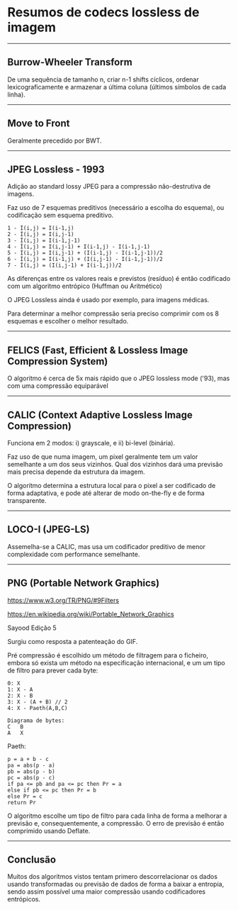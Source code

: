 # Resumos de codecs lossless de imagem
* * *
## Burrow-Wheeler Transform
De uma sequência de tamanho n, criar n-1 shifts cíclicos, ordenar lexicograficamente e armazenar a última coluna (últimos símbolos de cada linha).
* * *
## Move to Front
Geralmente precedido por BWT.


* * *
## JPEG Lossless - 1993
Adição ao standard lossy JPEG para a compressão não-destrutiva de imagens.

Faz uso de 7 esquemas preditivos (necessário a escolha do esquema), ou codificação sem esquema preditivo.

    1 - Î(i,j) = I(i-1,j)
    2 - Î(i,j) = I(i,j-1)
    3 - Î(i,j) = I(i-1,j-1)
    4 - Î(i,j) = I(i,j-1) + I(i-1,j) - I(i-1,j-1)
    5 - Î(i,j) = I(i,j-1) + (I(i-1,j) - I(i-1,j-1))/2
    6 - Î(i,j) = I(i-1,j) + (I(i,j-1) - I(i-1,j-1))/2
    7 - Î(i,j) = (I(i,j-1) + I(i-1,j))/2

As diferenças entre os valores reais e previstos (resíduo) é então codificado com um algoritmo entrópico (Huffman ou Aritmético)

O JPEG Lossless ainda é usado por exemplo, para imagens médicas.

Para determinar a melhor compressão seria preciso comprimir com os 8 esquemas e escolher o melhor resultado.
* * *
## FELICS (Fast, Efficient & Lossless Image Compression System)
O algoritmo é cerca de 5x mais rápido que o JPEG lossless mode ('93), mas com uma compressão equiparável
* * *
## CALIC (Context Adaptive Lossless Image Compression)
Funciona em 2 modos: i) grayscale, e ii) bi-level (binária).

Faz uso de que numa imagem, um pixel geralmente tem um valor semelhante a um dos seus vizinhos. Qual dos vizinhos dará uma previsão mais precisa depende da estrutura da imagem.

O algoritmo determina a estrutura local para o pixel a ser codificado de forma adaptativa, e pode até alterar de modo on-the-fly e de forma transparente.
* * *
## LOCO-I (JPEG-LS)
Assemelha-se a CALIC, mas usa um codificador preditivo de menor complexidade com performance semelhante.
* * * 
## PNG (Portable Network Graphics)
https://www.w3.org/TR/PNG/#9Filters


https://en.wikipedia.org/wiki/Portable_Network_Graphics

Sayood Edição 5

Surgiu como resposta a patenteação do GIF.

Pré compressão é escolhido um método de filtragem para o ficheiro, embora só exista um método na especificação internacional, e um um tipo de filtro para prever cada byte:
   
    0: X
    1: X - A
    2: X - B
    3: X - (A + B) // 2
    4: X - Paeth(A,B,C)

    Diagrama de bytes:
    C   B
    A   X

Paeth:

    p = a + b - c
    pa = abs(p - a)
    pb = abs(p - b)
    pc = abs(p - c)
    if pa <= pb and pa <= pc then Pr = a
    else if pb <= pc then Pr = b
    else Pr = c
    return Pr

O algoritmo escolhe um tipo de filtro para cada linha de forma a melhorar a previsão e, consequentemente, a compressão.
O erro de previsão é então comprimido usando Deflate.
* * *
## Conclusão
Muitos dos algoritmos vistos tentam primero descorrelacionar os dados usando transformadas ou previsão de dados de forma a baixar a entropia, sendo assim possível uma maior compressão usando codificadores entrópicos.    